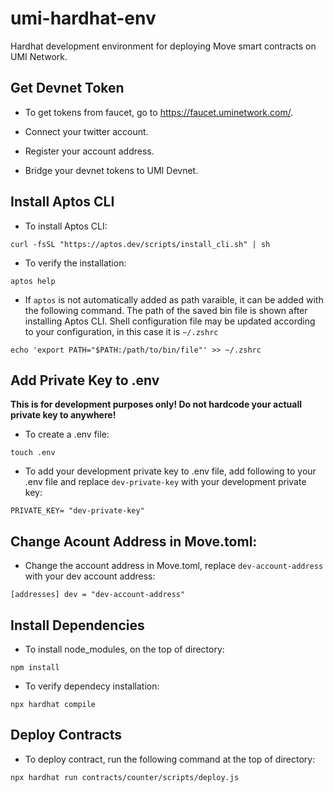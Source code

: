 # umi-hardhat-env

Hardhat development environment for deploying Move smart contracts on UMI Network.

## Get Devnet Token

- To get tokens from faucet, go to https://faucet.uminetwork.com/.

- Connect your twitter account.

- Register your account address.

- Bridge your devnet tokens to UMI Devnet.

## Install Aptos CLI

- To install Aptos CLI:

`curl -fsSL "https://aptos.dev/scripts/install_cli.sh" | sh`

- To verify the installation:

`aptos help`

- If `aptos` is not automatically added as path varaible, it can be added with the following command. The path of the saved bin file is shown after installing Aptos CLI. Shell configuration file may be updated according to your configuration, in this case it is `~/.zshrc`

`echo 'export PATH="$PATH:/path/to/bin/file"' >> ~/.zshrc`

## Add Private Key to .env

**This is for development purposes only! Do not hardcode your actuall private key to anywhere!**

- To create a .env file:

`touch .env`

- To add your development private key to .env file, add following to your .env file and replace `dev-private-key` with your development private key:

`PRIVATE_KEY= "dev-private-key"`

## Change Acount Address in Move.toml:

- Change the account address in Move.toml, replace `dev-account-address` with your dev account address:

`[addresses]
dev = "dev-account-address"`

## Install Dependencies

- To install node_modules, on the top of directory:

`npm install`

- To verify dependecy installation:

`npx hardhat compile`

## Deploy Contracts

- To deploy contract, run the following command at the top of directory:

`npx hardhat run contracts/counter/scripts/deploy.js`
